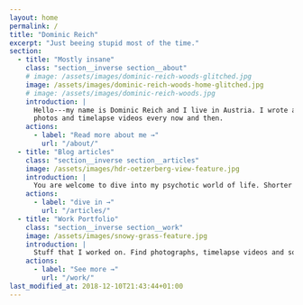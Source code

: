 ```yaml
---
layout: home
permalink: /
title: "Dominic Reich"
excerpt: "Just beeing stupid most of the time."
section:
  - title: "Mostly insane"
    class: "section__inverse section__about"
    # image: /assets/images/dominic-reich-woods-glitched.jpg
    image: /assets/images/dominic-reich-woods-home-glitched.jpg
    # image: /assets/images/dominic-reich-woods.jpg
    introduction: |
      Hello---my name is Dominic Reich and I live in Austria. I wrote a few tools for Windows and publish
      photos and timelapse videos every now and then.
    actions:
      - label: "Read more about me →"
        url: "/about/"
  - title: "Blog articles"
    class: "section__inverse section__articles"
    image: /assets/images/hdr-oetzerberg-view-feature.jpg
    introduction: |
      You are welcome to dive into my psychotic world of life. Shorter notes are directly posted to the [#TIL](/til/ "Today I learned") section.
    actions:
      - label: "dive in →"
        url: "/articles/"
  - title: "Work Portfolio"
    class: "section__inverse section__work"
    image: /assets/images/snowy-grass-feature.jpg
    introduction: |
      Stuff that I worked on. Find photographs, timelapse videos and software applications (some with source code) in here.
    actions:
      - label: "See more →"
        url: "/work/"
last_modified_at: 2018-12-10T21:43:44+01:00
---
```

